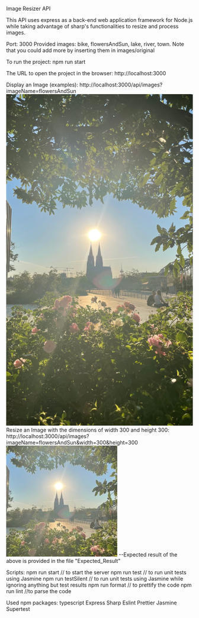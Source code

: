 Image Resizer API

This API uses express as a back-end web application framework for Node.js while taking advantage of sharp's functionalities to resize and process images.

Port: 3000
Provided images:
bike, flowersAndSun, lake, river, town.
Note that you could add more by inserting them in images/original

To run the project:
npm run start

The URL to open the project in the browser: http://localhost:3000

Display an Image (examples):
http://localhost:3000/api/images?imageName=flowersAndSun ![flowersAndSun](Expected_Result/flowersAndSun.jpg)
Resize an Image with the dimensions of width 300 and height 300:
http://localhost:3000/api/images?imageName=flowersAndSun&width=300&height=300 ![flowersAndSun-300x300](Expected_Result/flowersAndSun-300x300.jpg)
--Expected result of the above is provided in the file "Expected_Result"

Scripts:
npm run start // to start the server
npm run test // to run unit tests using Jasmine
npm run testSilent // to run unit tests using Jasmine while ignoring anything but test results
npm run format // to prettify the code
npm run lint //to parse the code

Used npm packages:
typescript
Express
Sharp
Eslint
Prettier
Jasmine
Supertest

